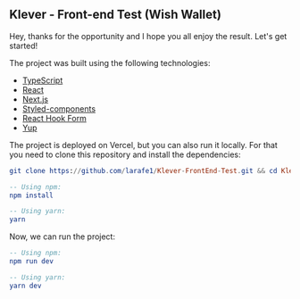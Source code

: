 ## Klever - Front-end Test (Wish Wallet)

Hey, thanks for the opportunity and I hope you all enjoy the result. Let's get started!

The project was built using the following technologies:

- [TypeScript](https://typescriptlang.org/)
- [React](https://reactjs.org/)
- [Next.js](https://nextjs.org/)
- [Styled-components](https://styled-components.com/)
- [React Hook Form](https://react-hook-form.com/)
- [Yup](https://github.com/jquense/yup)

The project is deployed on Vercel, but you can also run it locally. For that you need to clone this repository and install the dependencies:

```elm
git clone https://github.com/larafe1/Klever-FrontEnd-Test.git && cd Klever-FrontEnd-Test

-- Using npm:
npm install

-- Using yarn:
yarn
```

Now, we can run the project:

```elm
-- Using npm:
npm run dev

-- Using yarn:
yarn dev
```
